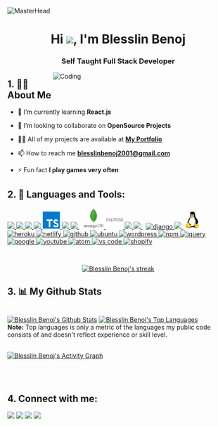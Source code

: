 

![MasterHead](https://camo.githubusercontent.com/c1dcb74cc1c1835b1d716f5051499a2814c683c806b15f04b0eba492863703e9/68747470733a2f2f63646e2e6472696262626c652e636f6d2f75736572732f3733303730332f73637265656e73686f74732f363538313234332f6176656e746f2e676966)




<h1 align="center">Hi <img src="https://raw.githubusercontent.com/MartinHeinz/MartinHeinz/master/wave.gif" width="30px">, I'm Blesslin Benoj</h1>
<h3 align="center">Self Taught Full Stack Developer</h3>
<img align="right" alt="Coding" width="400" src="https://camo.githubusercontent.com/cae12fddd9d6982901d82580bdf321d81fb299141098ca1c2d4891870827bf17/68747470733a2f2f6d69726f2e6d656469756d2e636f6d2f6d61782f313336302f302a37513379765349765f7430696f4a2d5a2e676966">


## 1. 🙋‍♂️ About Me


- 🌱 I’m currently learning **React.js**

- 👯 I’m looking to collaborate on **OpenSource Projects**

- 👨‍💻 All of my projects are available at **[My Portfolio](https://blesslinbenoj.github.io/)**

- 📫 How to reach me **blesslinbenoj2001@gmail.com**

- ⚡ Fun fact **I play games very often**

## 2. 🚀 Languages and Tools:

<p align="left"> 
    <a href="https://www.w3.org/html/" target="_blank"> <img src="https://img.icons8.com/color/48/000000/html-5.png"/> </a>
    <a href="https://www.w3schools.com/css/" target="_blank"> <img src="https://img.icons8.com/color/48/000000/css3.png"/> </a> 
    <a href="https://getbootstrap.com" target="_blank"> <img src="https://img.icons8.com/color/48/000000/bootstrap.png"/> </a>
    <a href="https://developer.mozilla.org/en-US/docs/Web/JavaScript" target="_blank"> <img src="https://img.icons8.com/color/48/000000/javascript.png"/> </a> 
    <a href="https://www.typescriptlang.org/" target="_blank"> <img src="https://raw.githubusercontent.com/devicons/devicon/master/icons/typescript/typescript-original.svg" alt="typescript" width="40" height="40"/> </a>
    <a href="https://reactjs.org/" target="_blank"> <img src="https://img.icons8.com/color/48/000000/react-native.png"/> </a>
    <a style="padding-right:8px;" href="https://nodejs.org" target="_blank"> <img src="https://img.icons8.com/color/48/000000/nodejs.png"/> </a> 
    <a href="https://www.mongodb.com/" target="_blank"> <img src="https://raw.githubusercontent.com/devicons/devicon/master/icons/mongodb/mongodb-original-wordmark.svg" alt="mongodb" width="48" height="48"/> </a> 
    <a href="https://expressjs.com" target="_blank"> <img src="https://raw.githubusercontent.com/devicons/devicon/master/icons/express/express-original-wordmark.svg" alt="express" width="40" height="40"/> </a>
    <a href="https://www.python.org" target="_blank"> <img src="https://img.icons8.com/color/48/000000/python.png"/> </a>
    <a style="padding-right:8px;" href="https://www.mysql.com/" target="_blank"> <img src="https://img.icons8.com/fluent/50/000000/mysql-logo.png"/> </a>
    <a href="https://docs.djangoproject.com/" target="_blank"> <img src="https://cdn.worldvectorlogo.com/logos/django.svg" alt="django" width="40" height="40"/> </a>
    <a href="https://git-scm.com/" target="_blank"> <img src="https://img.icons8.com/color/48/000000/git.png"/> </a> 
    <a href="https://www.linux.org/" target="_blank"> <img src="https://raw.githubusercontent.com/devicons/devicon/master/icons/linux/linux-original.svg" alt="linux" width="40" height="40"/> </a>
    <a href="https://heroku.com" target="_blank"> <img src="https://www.vectorlogo.zone/logos/heroku/heroku-icon.svg" alt="heroku" width="40" height="40"/> </a> 
    <a href="https://www.netlify.com/" target="_blank"> <img src="https://img.icons8.com/external-tal-revivo-shadow-tal-revivo/48/000000/external-netlify-a-cloud-computing-company-that-offers-hosting-and-serverless-backend-services-for-static-websites-logo-shadow-tal-revivo.png" alt="netlify" width="40" height="40"/> </a> 
    <a href="https://github.com" target="_blank"> <img src="https://img.icons8.com/fluency/48/000000/github.png" alt="github" width="48" height="48"/> </a> 
    <a href="https://ubuntu.com" target="_blank"> <img src="https://img.icons8.com/color/48/000000/ubuntu--v1.png" alt="ubuntu" width="48" height="48"/> </a>
    <a href="https://wordpress.com" target="_blank"> <img src="https://img.icons8.com/fluency/48/000000/wordpress.png" alt="wordpress" width="48" height="48"/> </a>
    <a href="https://npm.com" target="_blank"> <img src="https://img.icons8.com/color/48/000000/npm.png" alt="npm" width="48" height="48"/> </a>
    <a href="https://jquery.com" target="_blank"> <img src="https://img.icons8.com/external-tal-revivo-shadow-tal-revivo/48/000000/external-jquery-is-a-javascript-library-designed-to-simplify-html-logo-shadow-tal-revivo.png" alt="jquery" width="40" height="40"/> </a>
    <a href="https://google.com" target="_blank"> <img src="https://img.icons8.com/color/48/000000/google-logo.png" alt="google" width="48" height="48"/> </a>
    <a href="https://youtube.com" target="_blank"> <img src="https://img.icons8.com/color/48/000000/youtube-play.png" alt="youtube" width="48" height="48"/> </a>
    <a href="https://atom.com" target="_blank"> <img src="https://img.icons8.com/ios/50/000000/atom-editor.png" alt="atom" width="48" height="48"/> </a>
    <a href="https://visualstudio.com" target="_blank"> <img src="https://img.icons8.com/color/48/000000/visual-studio-code-2019.png" alt="vs code" width="48" height="48"/> </a>
    <a href="https://shopify.com" target="_blank"> <img src="https://img.icons8.com/color/48/000000/shopify.png" alt="shopify" width="48" height="48"/> </a>
  
    
</p>

<!-- [![React Badge](https://img.shields.io/badge/-React-61DBFB?style=for-the-badge&labelColor=black&logo=react&logoColor=61DBFB)](#)  [![Javascript Badge](https://img.shields.io/badge/-Javascript-F0DB4F?style=for-the-badge&labelColor=black&logo=javascript&logoColor=F0DB4F)](#) [![Typescript Badge](https://img.shields.io/badge/-Typescript-007acc?style=for-the-badge&labelColor=black&logo=typescript&logoColor=007acc)](#) [![Nodejs Badge](https://img.shields.io/badge/-Nodejs-3C873A?style=for-the-badge&labelColor=black&logo=node.js&logoColor=3C873A)](#) [![GraphQL Badge](https://img.shields.io/badge/-GraphQl-e535ab?style=for-the-badge&labelColor=black&logo=node.js&logoColor=e535ab)](#) -->
<br/>

<p align="center">
    <a href="https://github.com/blesslinbenoj/github-readme-streak-stats">
        <img title="🔥 Get streak stats for your profile at git.io/streak-stats" alt="Blesslin Benoj's streak" src="https://github-readme-streak-stats.herokuapp.com/?user=blesslinbenoj&theme=black-ice&hide_border=true&stroke=0000&background=060A0CD0"/>
    </a>
</p>

## 3. 📊 My Github Stats

  <br/>
    <a href="https://github.com/blesslinbenoj/github-readme-stats"><img alt="Blesslin Benoj's Github Stats" src="https://github-readme-stats.vercel.app/api?username=blesslinbenoj&show_icons=true&count_private=true&theme=react&hide_border=true&bg_color=0D1117" /></a>
  <a href="https://github.com/blesslinbenoj/github-readme-stats"><img alt="Blesslin Benoj's Top Languages" src="https://github-readme-stats.vercel.app/api/top-langs/?username=blesslinbenoj&langs_count=8&count_private=true&layout=compact&theme=react&hide_border=true&bg_color=0D1117" /></a>
  <br/>
  <b>Note:</b> Top languages is only a metric of the languages my public code consists of and doesn't reflect experience or skill level.


<br/>
<br/>

<a href="https://github.com/blesslinbenoj/github-readme-activity-graph"><img alt="Blesslin Benoj's Activity Graph" src="https://activity-graph.herokuapp.com/graph?username=blesslinbenoj&bg_color=0D1117&color=5BCDEC&line=39FF14&point=FFFFFF&hide_border=true" /></a>

<br/>
<br/>

## 4. Connect with me:
<p align="left">

<a href = "https://linkedin.com/in/blesslinbenoj"><img src="https://img.icons8.com/fluent/48/000000/linkedin.png"/></a>
<a href = "https://twitter.com/blesslinbenoj"><img src="https://img.icons8.com/fluent/48/000000/twitter.png"/></a>
<a href = "https://instagram.com/risk.x.33"><img src="https://img.icons8.com/fluent/48/000000/instagram-new.png"/></a>
<a href = "https://t.me/Blesslinbenoj"><img src="https://img.icons8.com/color/48/000000/telegram-app--v1.png"/></a>

</p>

<!--## 5. ❤ Views and Followers
<a href="https://github.com/Meghna-DAS/github-profile-views-counter">
    <img src="https://komarev.com/ghpvc/?username=blesslinbenoj">
</a>
<a href="https://github.com/blesslinbenoj?tab=followers"><img src="https://img.shields.io/github/followers/blesslinbenoj?label=Followers&style=social" alt="GitHub Badge"></a>  -->